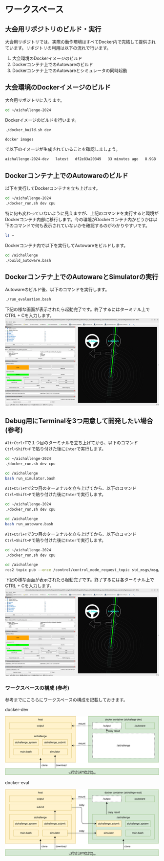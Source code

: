 # ワークスペース

## 大会用リポジトリのビルド・実行

大会用リポジトリでは、実際の動作環境はすべてDocker内で完結して提供されています。リポジトリの利用は以下の流れで行います。

1. 大会環境のDockerイメージのビルド
2. Dockerコンテナ上でのAutowareのビルド
3. Dockerコンテナ上でのAutowareとシミュレータの同時起動

## 大会環境のDockerイメージのビルド

大会用リポジトリに入ります。

```bash
cd ~/aichallenge-2024
```

Dockerイメージのビルドを行います。

```bash
./docker_build.sh dev
```

```bash
docker images
```

で以下のイメージが生成されていることを確認しましょう。

```txt
aichallenge-2024-dev   latest   df2e83a20349   33 minutes ago   8.9GB
```

## Dockerコンテナ上でのAutowareのビルド

以下を実行してDockerコンテナを立ち上げます。

```bash
cd ~/aichallenge-2024
./docker_run.sh dev cpu
```

特に何も変わっていないように見えますが、上記のコマンドを実行すると環境がDockerコンテナ内部に移行します。今の環境がDockerコンテナ内かどうかは以下のコマンドで何も表示されていないかを確認するのがわかりやすいです。

```bash
ls ~
```

Dockerコンテナ内で以下を実行してAutowareをビルドします。

```bash
cd /aichallenge
./build_autoware.bash
```

## Dockerコンテナ上でのAutowareとSimulatorの実行

Autowareのビルド後、以下のコマンドを実行します。

```bash
./run_evaluation.bash
```

下記の様な画面が表示されたら起動完了です。終了するにはターミナル上でCTRL + Cを入力します。
![autoware](./images/autoware.png)

## Debug用にTerminalを3つ用意して開発したい場合 (参考)

`Alt+Ctrl+T`で１つ目のターミナルを立ち上げてから、以下のコマンド`Ctrl+Shift+P`で貼り付けた後に`Enter`で実行します。

```bash
cd ~/aichallenge-2024
./docker_run.sh dev cpu
```

```bash
cd /aichallenge
bash run_simulator.bash
```

`Alt+Ctrl+T`で2つ目のターミナルを立ち上げてから、以下のコマンド`Ctrl+Shift+P`で貼り付けた後に`Enter`で実行します。

```bash
cd ~/aichallenge-2024
./docker_run.sh dev cpu
```

```bash
cd /aichallenge
bash run_autoware.bash
```

`Alt+Ctrl+T`で3つ目のターミナルを立ち上げてから、以下のコマンド`Ctrl+Shift+P`で貼り付けた後に`Enter`で実行します。

```bash
cd ~/aichallenge-2024
./docker_run.sh dev cpu
```

```bash
cd /aichallenge
ros2 topic pub --once /control/control_mode_request_topic std_msgs/msg/Bool '{data: true}' >/dev/null
```

下記の様な画面が表示されたら起動完了です。終了するには各ターミナル上でCTRL + Cを入力します。
![autoware](./images/autoware.png)

### ワークスペースの構成 (参考)

参考までにこちらにワークスペースの構成を記載しておきます。

docker-dev

![dev](./images/docker/dev.drawio.svg)

docker-eval

![eval](./images/docker/eval.drawio.svg)
